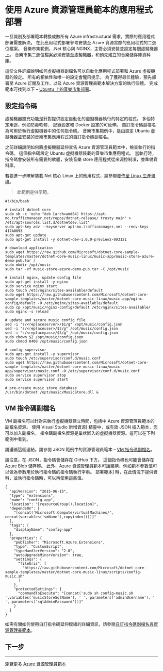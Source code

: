 <properties
   pageTitle="自動化虛擬機器副檔名為應用程式部署 |Microsoft Azure"
   description="Azure 虛擬機器 DotNet 核心教學課程"
   services="virtual-machines-linux"
   documentationCenter="virtual-machines"
   authors="neilpeterson"
   manager="timlt"
   editor="tysonn"
   tags="azure-service-management"/>

<tags
   ms.service="virtual-machines-linux"
   ms.devlang="na"
   ms.topic="article"
   ms.tgt_pltfrm="vm-linux"
   ms.workload="infrastructure"
   ms.date="09/21/2016"
   ms.author="nepeters"/>

# <a name="application-deployment-with-azure-resource-manager-templates"></a>使用 Azure 資源管理員範本的應用程式部署

一旦識別及部署範本轉換成數所有 Azure infrastructural 需求，實際的應用程式部署需要解決。 在此應用程式部署參考安裝至 Azure 資源實際的應用程式的二進位檔案。 音樂市集範例，.Net 核心與 NGINX，主管必須安裝並設定每個虛擬機器上。 音樂市集二進位檔案必須安裝至虛擬機器，和預先建立的音樂儲存庫資料庫。

這份文件詳細說明如何虛擬機器副檔名可以自動化應用程式部署和 Azure 虛擬機器的設定。 所有的相依性和唯一的設定會醒目提示。 為了獲得最佳體驗，預先部署至 Azure 訂閱及工作，以及 Azure 資源管理員範本解決方案的執行個體。 完成範本可找到以下 – [Ubuntu 上的音樂市集部署](https://github.com/Microsoft/dotnet-core-sample-templates/tree/master/dotnet-core-music-linux)。

## <a name="configuration-script"></a>設定指令碼

虛擬機器擴充功能是針對提供設定自動化的虛擬機器執行的特定的程式。 多個特定用途，例如防毒軟體、 記錄設定和 Docker 設定的可延伸。 自訂指令碼副檔名為可用於執行虛擬機器中的任何指令碼。 音樂市集範例中，是由設定 Ubuntu 虛擬機器並安裝的音樂市集應用程式的自訂指令碼副檔名。

之前詳細說明如何將虛擬機器延伸宣告 Azure 資源管理員範本中，檢查執行的指令碼。 這個指令碼設定 Ubuntu 虛擬機器裝載的音樂市集應用程式。 當執行時，指令碼會安裝所有需要的軟體，安裝音樂 store 應用程式從來源控制項，並準備資料庫。 

若要進一步瞭解裝載.Net 核心 Linux 上的應用程式，請參閱[發佈至 Linux 生產環境](https://docs.asp.net/en/latest/publishing/linuxproduction.html)。 

> 此範例是供示範。

```none
#!/bin/bash

# install dotnet core
sudo sh -c 'echo "deb [arch=amd64] https://apt-mo.trafficmanager.net/repos/dotnet-release/ trusty main" > /etc/apt/sources.list.d/dotnetdev.list'
sudo apt-key adv --keyserver apt-mo.trafficmanager.net --recv-keys 417A0893
sudo apt-get update
sudo apt-get install -y dotnet-dev-1.0.0-preview2-003121

# download application
sudo wget https://raw.github.com/Microsoft/dotnet-core-sample-templates/master/dotnet-core-music-linux/music-app/music-store-azure-demo-pub.tar /
sudo mkdir /opt/music
sudo tar -xf music-store-azure-demo-pub.tar -C /opt/music

# install nginx, update config file
sudo apt-get install -y nginx
sudo service nginx start
sudo touch /etc/nginx/sites-available/default
sudo wget https://raw.githubusercontent.com/Microsoft/dotnet-core-sample-templates/master/dotnet-core-music-linux/music-app/nginx-config/default -O /etc/nginx/sites-available/default
sudo cp /opt/music/nginx-config/default /etc/nginx/sites-available/
sudo nginx -s reload

# update and secure music config file
sed -i "s/<replaceserver>/$1/g" /opt/music/config.json
sed -i "s/<replaceuser>/$2/g" /opt/music/config.json
sed -i "s/<replacepass>/$3/g" /opt/music/config.json
sudo chown $2 /opt/music/config.json
sudo chmod 0400 /opt/music/config.json

# config supervisor
sudo apt-get install -y supervisor
sudo touch /etc/supervisor/conf.d/music.conf
sudo wget https://raw.githubusercontent.com/Microsoft/dotnet-core-sample-templates/master/dotnet-core-music-linux/music-app/supervisor/music.conf -O /etc/supervisor/conf.d/music.conf
sudo service supervisor stop
sudo service supervisor start

# pre-create music store database
/usr/bin/dotnet /opt/music/MusicStore.dll &
```

## <a name="vm-script-extension"></a>VM 指令碼副檔名

VM 副檔名可以針對來執行虛擬機器建立時間，包括中 Azure 資源管理員範本的副檔名資源。 使用 Visual Studio 新增資源] 精靈中，或有效 JSON 插入範本，您可以加入副檔名。 指令碼副檔名資源是巢狀嵌入的虛擬機器資源。這可以在下列範例中看到。

請遵循這個連結，請參閱 JSON 範例中的資源管理員範本 – [VM 指令碼副檔名](https://github.com/Microsoft/dotnet-core-sample-templates/blob/master/dotnet-core-music-linux/azuredeploy.json#L359)。 

請注意，在 JSON，指令碼會儲存在 GitHub 下方。 這個指令碼也可能會儲存在 Azure Blob 儲存體。 此外，Azure 資源管理員範本可讓建構，例如範本參數值可以做為參數用於執行指令碼的指令碼執行字串。 部署範本] 時，在此情況下提供資料，並執行指令碼時，可以再使用這些值。

```none
{
  "apiVersion": "2015-06-15",
  "type": "extensions",
  "name": "config-app",
  "location": "[resourceGroup().location]",
  "dependsOn": [
    "[concat('Microsoft.Compute/virtualMachines/', concat(variables('vmName'),copyindex()))]"
  ],
  "tags": {
    "displayName": "config-app"
  },
  "properties": {
    "publisher": "Microsoft.Azure.Extensions",
    "type": "CustomScript",
    "typeHandlerVersion": "2.0",
    "autoUpgradeMinorVersion": true,
    "settings": {
      "fileUris": [
        "https://raw.githubusercontent.com/Microsoft/dotnet-core-sample-templates/master/dotnet-core-music-linux/scripts/config-music.sh"
      ]
    },
    "protectedSettings": {
      "commandToExecute": "[concat('sudo sh config-music.sh ',variables('musicStoreSqlName'), ' ', parameters('adminUsername'), ' ', parameters('sqlAdminPassword'))]"
    }
  }
}
```

如需有關如何使用自訂指令碼延伸模組的詳細資訊，請參閱[自訂指令碼副檔名與資源管理員範本](./virtual-machines-linux-extensions-customscript.md)。

## <a name="next-step"></a>下一步

<hr>

[瀏覽更多 Azure 資源管理員範本](https://github.com/Azure/azure-quickstart-templates)
